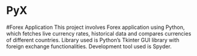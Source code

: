 # PyX
#Forex Application
This project involves Forex application using Python, which fetches live currency rates, historical data and compares currencies of different countries.  Library used is Python’s Tkinter GUI library with foreign exchange functionalities. Development tool used is Spyder.
